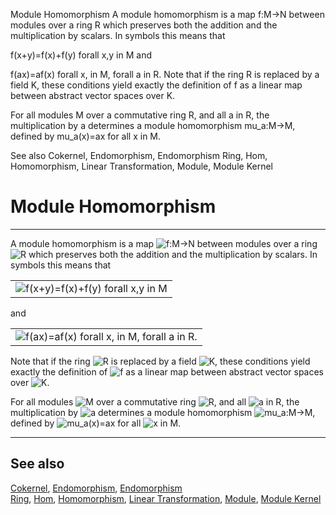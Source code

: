 Module Homomorphism
A module homomorphism is a map f:M->N between modules over a ring R which preserves both the addition and the multiplication by scalars. In symbols this means that

 f(x+y)=f(x)+f(y)  forall  x,y in M 
and

 f(ax)=af(x)  forall  x, in M,  forall  a in R. 
Note that if the ring R is replaced by a field K, these conditions yield exactly the definition of f as a linear map between abstract vector spaces over K.

For all modules M over a commutative ring R, and all a in R, the multiplication by a determines a module homomorphism mu_a:M->M, defined by mu_a(x)=ax for all x in M.

See also
Cokernel, Endomorphism, Endomorphism Ring, Hom, Homomorphism, Linear Transformation, Module, Module Kernel 

# Module Homomorphism

---

A module homomorphism is a map ![f:M->N](https://mathworld.wolfram.com/images/equations/ModuleHomomorphism/Inline1.svg) between modules over a ring ![R](https://mathworld.wolfram.com/images/equations/ModuleHomomorphism/Inline2.svg) which preserves both the addition and the multiplication by scalars. In symbols this means that

|   |
|---|
|![f(x+y)=f(x)+f(y)  forall  x,y in M](https://mathworld.wolfram.com/images/equations/ModuleHomomorphism/NumberedEquation1.svg)|

and

|   |
|---|
|![f(ax)=af(x)  forall  x, in M,  forall  a in R.](https://mathworld.wolfram.com/images/equations/ModuleHomomorphism/NumberedEquation2.svg)|

Note that if the ring ![R](https://mathworld.wolfram.com/images/equations/ModuleHomomorphism/Inline3.svg) is replaced by a field ![K](https://mathworld.wolfram.com/images/equations/ModuleHomomorphism/Inline4.svg), these conditions yield exactly the definition of ![f](https://mathworld.wolfram.com/images/equations/ModuleHomomorphism/Inline5.svg) as a linear map between abstract vector spaces over ![K](https://mathworld.wolfram.com/images/equations/ModuleHomomorphism/Inline6.svg).

For all modules ![M](https://mathworld.wolfram.com/images/equations/ModuleHomomorphism/Inline7.svg) over a commutative ring ![R](https://mathworld.wolfram.com/images/equations/ModuleHomomorphism/Inline8.svg), and all ![a in R](https://mathworld.wolfram.com/images/equations/ModuleHomomorphism/Inline9.svg), the multiplication by ![a](https://mathworld.wolfram.com/images/equations/ModuleHomomorphism/Inline10.svg) determines a module homomorphism ![mu_a:M->M](https://mathworld.wolfram.com/images/equations/ModuleHomomorphism/Inline11.svg), defined by ![mu_a(x)=ax](https://mathworld.wolfram.com/images/equations/ModuleHomomorphism/Inline12.svg) for all ![x in M](https://mathworld.wolfram.com/images/equations/ModuleHomomorphism/Inline13.svg).

---

## See also

[Cokernel](https://mathworld.wolfram.com/Cokernel.html), [Endomorphism](https://mathworld.wolfram.com/Endomorphism.html), [Endomorphism Ring](https://mathworld.wolfram.com/EndomorphismRing.html), [Hom](https://mathworld.wolfram.com/Hom.html), [Homomorphism](https://mathworld.wolfram.com/Homomorphism.html), [Linear Transformation](https://mathworld.wolfram.com/LinearTransformation.html), [Module](https://mathworld.wolfram.com/Module.html), [Module Kernel](https://mathworld.wolfram.com/ModuleKernel.html)

